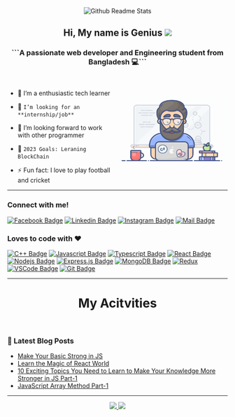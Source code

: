 <p align="center">
 <img width="100px" src="https://res.cloudinary.com/anuraghazra/image/upload/v1594908242/logo_ccswme.svg" align="center" alt="Github Readme Stats" />
 <h2 align="center">Hi, My name is Genius <img width="30px" src="https://raw.githubusercontent.com/iampavangandhi/iampavangandhi/master/gifs/Hi.gif"> </h2>
</p>

<h3 font-size="20" align="center">```A passionate web developer and  Engineering student from Bangladesh 💻```</h3> <br>

- 🌱 I’m a enthusiastic tech learner <img align="right" style="width:16rem; height:11rem" src="https://raw.githubusercontent.com/Elanza-48/Elanza-48/41a4790484e268102dfdab2b7c59d440d3ffafab/resources/img/geek.gif"/>

 - 🤔 ```I’m looking for an **internship/job**```

 - 👯 I’m looking forward to work with other programmer 
 
 - 🥅 ```2023 Goals: Leraning BlockChain```
 
 - ⚡ Fun fact: I love to play football and cricket 
 
---


### Connect with me!
[![Facebook Badge](https://img.shields.io/badge/Facebook-1877F2?style=for-the-badge&logo=facebook&logoColor=white)][facebook] 
[![Linkedin Badge](https://img.shields.io/badge/LinkedIn-0077B5?style=for-the-badge&logo=linkedin&logoColor=white)][linkedin]
[![Instagram Badge](https://img.shields.io/badge/Instagram-E4405F?style=for-the-badge&logo=instagram&logoColor=white)][portfolio]
[![Mail Badge](https://img.shields.io/badge/Gmail-D14836?style=for-the-badge&logo=gmail&logoColor=white)](mailto:genius1809015@gmail.com)
<br/>
### Loves to code with :heart:
[![C++ Badge](https://img.shields.io/badge/c++-%2300599C.svg?style=for-the-badge&logo=c%2B%2B&logoColor=white)](#) 
[![Javascript Badge](https://img.shields.io/badge/-Javascript-F0DB4F?style=for-the-badge&labelColor=black&logo=javascript&logoColor=F0DB4F)](#) 
[![Typescript Badge](https://img.shields.io/badge/-Typescript-007acc?style=for-the-badge&labelColor=black&logo=typescript&logoColor=007acc)](#) 
[![React Badge](https://img.shields.io/badge/-React-61DBFB?style=for-the-badge&labelColor=black&logo=react&logoColor=61DBFB)](#) 
[![Nodejs Badge](https://img.shields.io/badge/-Nodejs-3C873A?style=for-the-badge&labelColor=black&logo=node.js&logoColor=3C873A)](#)
[![Express.js Badge](https://img.shields.io/badge/Express.js-000000?style=for-the-badge&logo=express&logoColor=white)](#) 
[![MongoDB Badge](https://img.shields.io/badge/MongoDB-4EA94B?style=for-the-badge&logo=mongodb&logoColor=white)](#)
[![Redux](https://img.shields.io/badge/redux-%23593d88.svg?style=for-the-badge&logo=redux&logoColor=white)](#)
[![VSCode Badge](https://img.shields.io/badge/Visual_Studio-5C2D91?style=for-the-badge&logo=visual%20studio&logoColor=white)](#) 
[![Git Badge](https://img.shields.io/badge/Git-F05032?style=for-the-badge&logo=git&logoColor=white)](#)

--------

<h1 font-size="40" align="center">My Acitvities</h1> <br>

### 📘 Latest Blog Posts

<!-- BLOG-POST-LIST:START -->
- [Make Your Basic Strong in JS](https://genius15.medium.com/make-your-basic-strong-in-js-cd17afadb3f9?source=rss-a36aa5f4ee59------2)
- [Learn the Magic of React World](https://genius15.medium.com/learn-the-magic-of-react-world-d18b26bed124?source=rss-a36aa5f4ee59------2)
- [10 Exciting Topics You Need to Learn to Make Your Knowledge More Stronger in JS Part-1](https://genius15.medium.com/10-exciting-topics-you-need-to-learn-to-make-your-knowledge-more-stronger-in-js-part-1-7ab0fd1ef895?source=rss-a36aa5f4ee59------2)
- [JavaScript Array Method Part-1](https://genius15.medium.com/javascript-array-method-part-1-32b2c90520f1?source=rss-a36aa5f4ee59------2)
<!-- BLOG-POST-LIST:END -->

-----


<div align="center">
  <a href="https://github.com/rafaballerini">
  <img height="180em" src="https://github-readme-stats.vercel.app/api?username=Genius15066&show_icons=true&theme=dracula&include_all_commits=true&count_private=true"/>
  <img height="180em" src="https://github-readme-stats.vercel.app/api/top-langs/?username=Genius15066&layout=compact&langs_count=7&theme=dracula"/>
</div>



[portfolio]: https://my-portfolio-66.web.app/
[facebook]: https://www.facebook.com/profile.php?id=100012109721854
[linkedin]: https://www.linkedin.com/in/genius-1809015/
[webdevplaylist]: https://www.youtube.com/playlist?list=PLkwxH9e_vrAJ0WbEsFA9W3I1W-g_BTsbt
[jsplaylist]: https://www.youtube.com/playlist?list=PLkwxH9e_vrALRJKu7wfXby3MKeflhTu6B
[cssplaylist]: https://www.youtube.com/playlist?list=PLkwxH9e_vrALSdvZuEh6gqQdmDoDIoqz4
[reactplaylist]: https://www.youtube.com/playlist?list=PLkwxH9e_vrAK4TdffpxKY3QGyHCpxFcQ0



